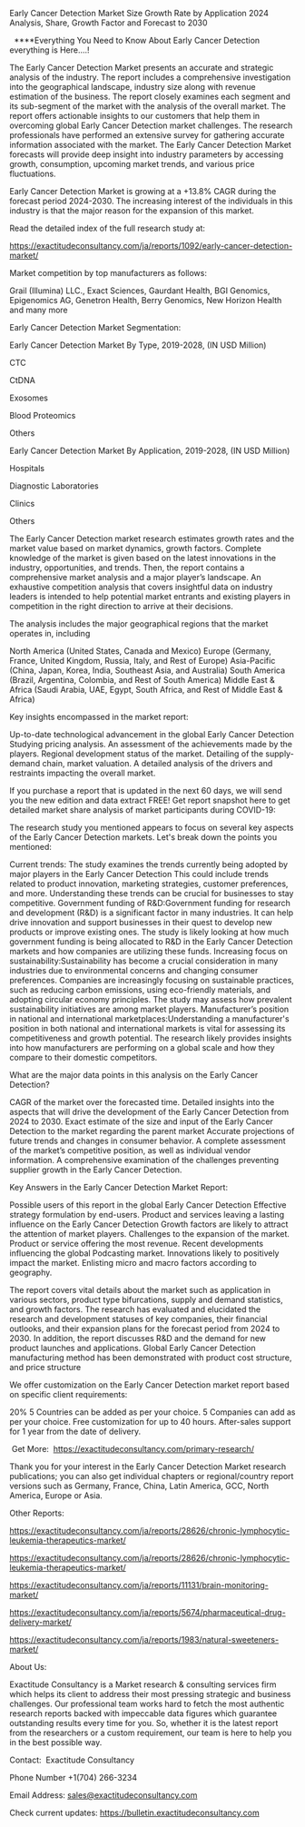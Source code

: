 Early Cancer Detection Market Size Growth Rate by Application 2024 Analysis, Share, Growth Factor and Forecast to 2030

  ****Everything You Need to Know About Early Cancer Detection everything is Here....!

The Early Cancer Detection Market presents an accurate and strategic analysis of the industry. The report includes a comprehensive investigation into the geographical landscape, industry size along with revenue estimation of the business. The report closely examines each segment and its sub-segment of the market with the analysis of the overall market. The report offers actionable insights to our customers that help them in overcoming global Early Cancer Detection market challenges. The research professionals have performed an extensive survey for gathering accurate information associated with the market. The Early Cancer Detection Market forecasts will provide deep insight into industry parameters by accessing growth, consumption, upcoming market trends, and various price fluctuations.

Early Cancer Detection Market is growing at a +13.8% CAGR during the forecast period 2024-2030. The increasing interest of the individuals in this industry is that the major reason for the expansion of this market.

Read the detailed index of the full research study at:

https://exactitudeconsultancy.com/ja/reports/1092/early-cancer-detection-market/

Market competition by top manufacturers as follows:

Grail (Illumina) LLC., Exact Sciences, Gaurdant Health, BGI Genomics, Epigenomics AG, Genetron Health, Berry Genomics, New Horizon Health and many more

Early Cancer Detection Market Segmentation:

Early Cancer Detection Market By Type, 2019-2028, (IN USD Million)

CTC

CtDNA

Exosomes

Blood Proteomics

Others

Early Cancer Detection Market By Application, 2019-2028, (IN USD Million)

Hospitals

Diagnostic Laboratories

Clinics

Others

The Early Cancer Detection market research estimates growth rates and the market value based on market dynamics, growth factors. Complete knowledge of the market is given based on the latest innovations in the industry, opportunities, and trends. Then, the report contains a comprehensive market analysis and a major player’s landscape. An exhaustive competition analysis that covers insightful data on industry leaders is intended to help potential market entrants and existing players in competition in the right direction to arrive at their decisions.

The analysis includes the major geographical regions that the market operates in, including

North America (United States, Canada and Mexico)
Europe (Germany, France, United Kingdom, Russia, Italy, and Rest of Europe)
Asia-Pacific (China, Japan, Korea, India, Southeast Asia, and Australia)
South America (Brazil, Argentina, Colombia, and Rest of South America)
Middle East & Africa (Saudi Arabia, UAE, Egypt, South Africa, and Rest of Middle East & Africa)

Key insights encompassed in the market report:

Up-to-date technological advancement in the global Early Cancer Detection
Studying pricing analysis.
An assessment of the achievements made by the players.
Regional development status of the market.
Detailing of the supply-demand chain, market valuation.
A detailed analysis of the drivers and restraints impacting the overall market.

If you purchase a report that is updated in the next 60 days, we will send you the new edition and data extract FREE! Get report snapshot here to get detailed market share analysis of market participants during COVID-19:

The research study you mentioned appears to focus on several key aspects of the Early Cancer Detection markets. Let's break down the points you mentioned:

Current trends: The study examines the trends currently being adopted by major players in the Early Cancer Detection This could include trends related to product innovation, marketing strategies, customer preferences, and more. Understanding these trends can be crucial for businesses to stay competitive.
Government funding of R&D:Government funding for research and development (R&D) is a significant factor in many industries. It can help drive innovation and support businesses in their quest to develop new products or improve existing ones. The study is likely looking at how much government funding is being allocated to R&D in the Early Cancer Detection markets and how companies are utilizing these funds.
Increasing focus on sustainability:Sustainability has become a crucial consideration in many industries due to environmental concerns and changing consumer preferences. Companies are increasingly focusing on sustainable practices, such as reducing carbon emissions, using eco-friendly materials, and adopting circular economy principles. The study may assess how prevalent sustainability initiatives are among market players.
Manufacturer’s position in national and international marketplaces:Understanding a manufacturer's position in both national and international markets is vital for assessing its competitiveness and growth potential. The research likely provides insights into how manufacturers are performing on a global scale and how they compare to their domestic competitors.

What are the major data points in this analysis on the Early Cancer Detection?

CAGR of the market over the forecasted time.
Detailed insights into the aspects that will drive the development of the Early Cancer Detection from 2024 to 2030.
Exact estimate of the size and input of the Early Cancer Detection to the market regarding the parent market
Accurate projections of future trends and changes in consumer behavior. A complete assessment of the market’s competitive position, as well as individual vendor information.
A comprehensive examination of the challenges preventing supplier growth in the Early Cancer Detection.

Key Answers in the Early Cancer Detection Market Report:

Possible users of this report in the global Early Cancer Detection
Effective strategy formulation by end-users.
Product and services leaving a lasting influence on the Early Cancer Detection
Growth factors are likely to attract the attention of market players.
Challenges to the expansion of the market.
Product or service offering the most revenue.
Recent developments influencing the global Podcasting market.
Innovations likely to positively impact the market.
Enlisting micro and macro factors according to geography.

The report covers vital details about the market such as application in various sectors, product type bifurcations, supply and demand statistics, and growth factors. The research has evaluated and elucidated the research and development statuses of key companies, their financial outlooks, and their expansion plans for the forecast period from 2024 to 2030. In addition, the report discusses R&D and the demand for new product launches and applications. Global Early Cancer Detection manufacturing method has been demonstrated with product cost structure, and price structure

We offer customization on the Early Cancer Detection market report based on specific client requirements:

20%
5 Countries can be added as per your choice.
5 Companies can add as per your choice.
Free customization for up to 40 hours.
After-sales support for 1 year from the date of delivery.

 Get More:  https://exactitudeconsultancy.com/primary-research/

Thank you for your interest in the Early Cancer Detection Market research publications; you can also get individual chapters or regional/country report versions such as Germany, France, China, Latin America, GCC, North America, Europe or Asia.

Other Reports:

https://exactitudeconsultancy.com/ja/reports/28626/chronic-lymphocytic-leukemia-therapeutics-market/

https://exactitudeconsultancy.com/ja/reports/28626/chronic-lymphocytic-leukemia-therapeutics-market/

https://exactitudeconsultancy.com/ja/reports/11131/brain-monitoring-market/

https://exactitudeconsultancy.com/ja/reports/5674/pharmaceutical-drug-delivery-market/

https://exactitudeconsultancy.com/ja/reports/1983/natural-sweeteners-market/

About Us:

Exactitude Consultancy is a Market research & consulting services firm which helps its client to address their most pressing strategic and business challenges. Our professional team works hard to fetch the most authentic research reports backed with impeccable data figures which guarantee outstanding results every time for you. So, whether it is the latest report from the researchers or a custom requirement, our team is here to help you in the best possible way.

Contact:  Exactitude Consultancy

Phone Number +1(704) 266-3234

Email Address: sales@exactitudeconsultancy.com

Check current updates: https://bulletin.exactitudeconsultancy.com

